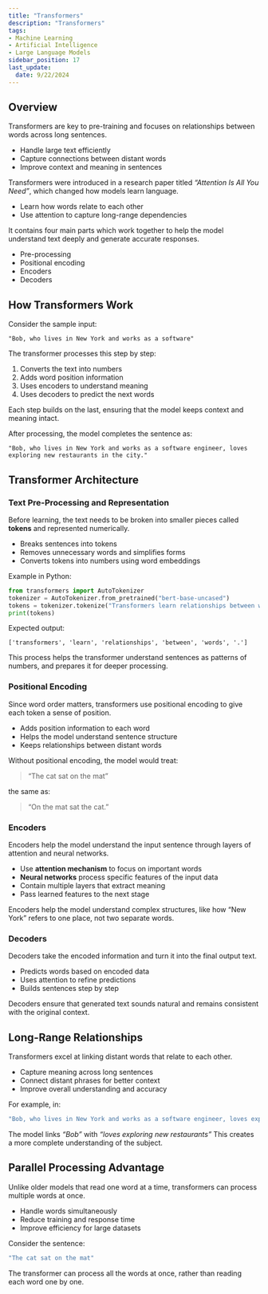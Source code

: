 ```yaml
---
title: "Transformers"
description: "Transformers"
tags: 
- Machine Learning
- Artificial Intelligence
- Large Language Models
sidebar_position: 17
last_update:
  date: 9/22/2024
---
```


## Overview

Transformers are key to pre-training and focuses on relationships between words across long sentences.

- Handle large text efficiently
- Capture connections between distant words
- Improve context and meaning in sentences

Transformers were introduced in a research paper titled *“Attention Is All You Need”*, which changed how models learn language.

- Learn how words relate to each other
- Use attention to capture long-range dependencies

It contains four main parts which work together to help the model understand text deeply and generate accurate responses.

- Pre-processing
- Positional encoding 
- Encoders 
- Decoders

## How Transformers Work

Consider the sample input:

```
"Bob, who lives in New York and works as a software"
```

The transformer processes this step by step:

1. Converts the text into numbers
2. Adds word position information
3. Uses encoders to understand meaning
4. Uses decoders to predict the next words

Each step builds on the last, ensuring that the model keeps context and meaning intact.

After processing, the model completes the sentence as:

```
"Bob, who lives in New York and works as a software engineer, loves exploring new restaurants in the city."
```

## Transformer Architecture

### Text Pre-Processing and Representation

Before learning, the text needs to be broken into smaller pieces called **tokens** and represented numerically.

- Breaks sentences into tokens
- Removes unnecessary words and simplifies forms
- Converts tokens into numbers using word embeddings

Example in Python:

```python
from transformers import AutoTokenizer
tokenizer = AutoTokenizer.from_pretrained("bert-base-uncased")
tokens = tokenizer.tokenize("Transformers learn relationships between words.")
print(tokens)
```

Expected output:

```
['transformers', 'learn', 'relationships', 'between', 'words', '.']
```

This process helps the transformer understand sentences as patterns of numbers, and prepares it for deeper processing.


### Positional Encoding

Since word order matters, transformers use positional encoding to give each token a sense of position.

- Adds position information to each word
- Helps the model understand sentence structure
- Keeps relationships between distant words

Without positional encoding, the model would treat:

> “The cat sat on the mat”

the same as:

> “On the mat sat the cat.”


### Encoders

Encoders help the model understand the input sentence through layers of attention and neural networks.

- Use **attention mechanism** to focus on important words
- **Neural networks** process specific features of the input data
- Contain multiple layers that extract meaning
- Pass learned features to the next stage

Encoders help the model understand complex structures, like how “New York” refers to one place, not two separate words.


### Decoders

Decoders take the encoded information and turn it into the final output text.

- Predicts words based on encoded data
- Uses attention to refine predictions
- Builds sentences step by step

Decoders ensure that generated text sounds natural and remains consistent with the original context.


## Long-Range Relationships

Transformers excel at linking distant words that relate to each other.

- Capture meaning across long sentences
- Connect distant phrases for better context
- Improve overall understanding and accuracy

For example, in:

```bash
"Bob, who lives in New York and works as a software engineer, loves exploring new restaurants in the city."
```

The model links *“Bob”* with *“loves exploring new restaurants”* This creates a more complete understanding of the subject.


## Parallel Processing Advantage

Unlike older models that read one word at a time, transformers can process multiple words at once.

- Handle words simultaneously
- Reduce training and response time
- Improve efficiency for large datasets

Consider the sentence:

```bash
"The cat sat on the mat"
```

The transformer can process all the words at once, rather than reading each word one by one.
